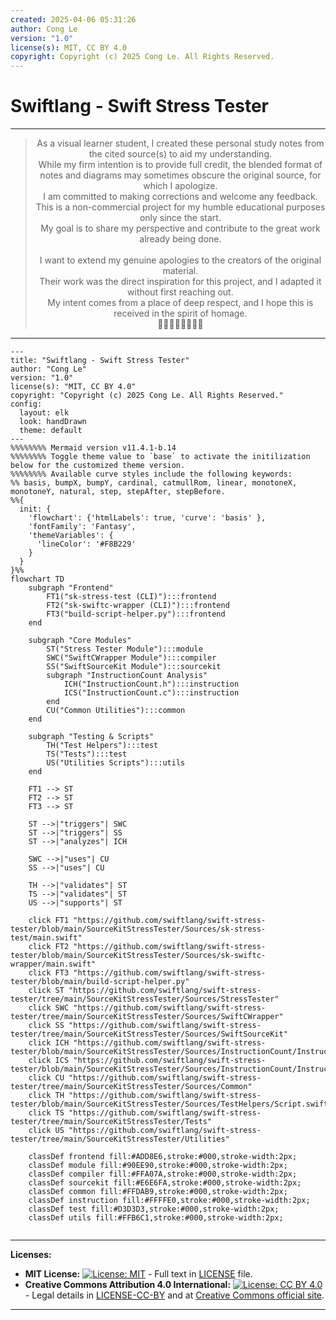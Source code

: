 ```yaml
---
created: 2025-04-06 05:31:26
author: Cong Le
version: "1.0"
license(s): MIT, CC BY 4.0
copyright: Copyright (c) 2025 Cong Le. All Rights Reserved.
---
```




# Swiftlang - Swift Stress Tester


---

<div align="center">
  <blockquote>
  As a visual learner student, I created these personal study notes from the cited source(s) to aid my understanding.<br/>
  While my firm intention is to provide full credit, the blended format of notes and diagrams may sometimes obscure the original source, for which I apologize.<br/>
  I am committed to making corrections and welcome any feedback.<br/>
  This is a non-commercial project for my humble educational purposes only since the start.<br/>
  My goal is to share my perspective and contribute to the great work already being done.
  <br/>
  <br/>
  I want to extend my genuine apologies to the creators of the original material.<br/>
  Their work was the direct inspiration for this project, and I adapted it without first reaching out.<br/>
  My intent comes from a place of deep respect, and I hope this is received in the spirit of homage.<br/>
  🙏🏼🙏🏼🙏🏼🙏🏼
  </blockquote>
</div>

----



```mermaid
---
title: "Swiftlang - Swift Stress Tester"
author: "Cong Le"
version: "1.0"
license(s): "MIT, CC BY 4.0"
copyright: "Copyright (c) 2025 Cong Le. All Rights Reserved."
config:
  layout: elk
  look: handDrawn
  theme: default
---
%%%%%%%% Mermaid version v11.4.1-b.14
%%%%%%%% Toggle theme value to `base` to activate the initilization below for the customized theme version.
%%%%%%%% Available curve styles include the following keywords:
%% basis, bumpX, bumpY, cardinal, catmullRom, linear, monotoneX, monotoneY, natural, step, stepAfter, stepBefore.
%%{
  init: {
    'flowchart': {'htmlLabels': true, 'curve': 'basis' },
    'fontFamily': 'Fantasy',
    'themeVariables': {
      'lineColor': '#F8B229'
    }
  }
}%%
flowchart TD
    subgraph "Frontend"
        FT1("sk-stress-test (CLI)"):::frontend
        FT2("sk-swiftc-wrapper (CLI)"):::frontend
        FT3("build-script-helper.py"):::frontend
    end

    subgraph "Core Modules"
        ST("Stress Tester Module"):::module
        SWC("SwiftCWrapper Module"):::compiler
        SS("SwiftSourceKit Module"):::sourcekit
        subgraph "InstructionCount Analysis"
            ICH("InstructionCount.h"):::instruction
            ICS("InstructionCount.c"):::instruction
        end
        CU("Common Utilities"):::common
    end

    subgraph "Testing & Scripts"
        TH("Test Helpers"):::test
        TS("Tests"):::test
        US("Utilities Scripts"):::utils
    end

    FT1 --> ST
    FT2 --> ST
    FT3 --> ST

    ST -->|"triggers"| SWC
    ST -->|"triggers"| SS
    ST -->|"analyzes"| ICH

    SWC -->|"uses"| CU
    SS -->|"uses"| CU

    TH -->|"validates"| ST
    TS -->|"validates"| ST
    US -->|"supports"| ST

    click FT1 "https://github.com/swiftlang/swift-stress-tester/blob/main/SourceKitStressTester/Sources/sk-stress-test/main.swift"
    click FT2 "https://github.com/swiftlang/swift-stress-tester/blob/main/SourceKitStressTester/Sources/sk-swiftc-wrapper/main.swift"
    click FT3 "https://github.com/swiftlang/swift-stress-tester/blob/main/build-script-helper.py"
    click ST "https://github.com/swiftlang/swift-stress-tester/tree/main/SourceKitStressTester/Sources/StressTester"
    click SWC "https://github.com/swiftlang/swift-stress-tester/tree/main/SourceKitStressTester/Sources/SwiftCWrapper"
    click SS "https://github.com/swiftlang/swift-stress-tester/tree/main/SourceKitStressTester/Sources/SwiftSourceKit"
    click ICH "https://github.com/swiftlang/swift-stress-tester/blob/main/SourceKitStressTester/Sources/InstructionCount/InstructionCount.h"
    click ICS "https://github.com/swiftlang/swift-stress-tester/blob/main/SourceKitStressTester/Sources/InstructionCount/InstructionCount.c"
    click CU "https://github.com/swiftlang/swift-stress-tester/tree/main/SourceKitStressTester/Sources/Common"
    click TH "https://github.com/swiftlang/swift-stress-tester/blob/main/SourceKitStressTester/Sources/TestHelpers/Script.swift"
    click TS "https://github.com/swiftlang/swift-stress-tester/tree/main/SourceKitStressTester/Tests"
    click US "https://github.com/swiftlang/swift-stress-tester/tree/main/SourceKitStressTester/Utilities"

    classDef frontend fill:#ADD8E6,stroke:#000,stroke-width:2px;
    classDef module fill:#90EE90,stroke:#000,stroke-width:2px;
    classDef compiler fill:#FFA07A,stroke:#000,stroke-width:2px;
    classDef sourcekit fill:#E6E6FA,stroke:#000,stroke-width:2px;
    classDef common fill:#FFDAB9,stroke:#000,stroke-width:2px;
    classDef instruction fill:#FFFFE0,stroke:#000,stroke-width:2px;
    classDef test fill:#D3D3D3,stroke:#000,stroke-width:2px;
    classDef utils fill:#FFB6C1,stroke:#000,stroke-width:2px;
    
```



---
**Licenses:**

- **MIT License:**  [![License: MIT](https://img.shields.io/badge/License-MIT-yellow.svg)](LICENSE) - Full text in [LICENSE](LICENSE) file.
- **Creative Commons Attribution 4.0 International:** [![License: CC BY 4.0](https://licensebuttons.net/l/by/4.0/88x31.png)](LICENSE-CC-BY) - Legal details in [LICENSE-CC-BY](LICENSE-CC-BY) and at [Creative Commons official site](http://creativecommons.org/licenses/by/4.0/).

---